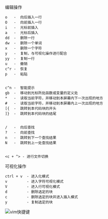 



编辑操作

```
o   -  向后插入一行
O   -  向前插入一行
i   -  光标前插入
a   -  光标后插入
dd  -  删除一行
dw  -  删除一个单词
x   -  删除一个字符
y   -  复制，与可视化操作进行配合
yy  -  复制一行
u   -  撤销
c^r -  恢复
p   -  粘贴


c^n -  智能提示
gb  -  移动到光标所处函数或变量的定义处
*   -  读取当前字符，并移动到本屏幕内下一次出现的地方
#   -  读取当前字符，并移动到本屏幕内上一次出现的地方
[{  -  跳转到本代码块的开头
]}  -  跳转到本代码块的结尾


/   -  向后查找
?   -  向前查找
n   -  跳转到下一个查找结果
N   -  跳转到上一处查找结果


<c + ^> - 进行文件切换
```



可视化操作

```
ctrl + v  - 进入化模式
v         - 进入字符可视化模式
V         - 进入行可视化模式
d         - 删除选定的块
c         - 删除选定的块并进入插入模式
y         - 复制选定的块
```

![vim快捷键](C:\Users\Administrator\Desktop\vim快捷键.png)